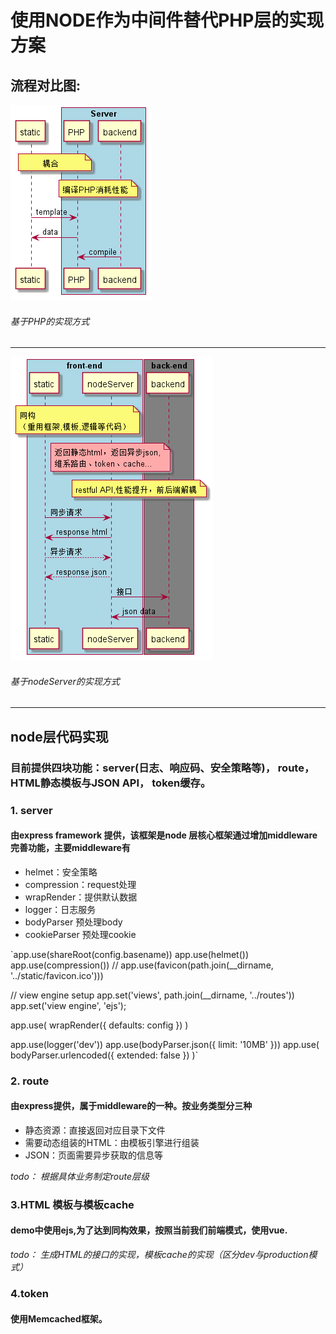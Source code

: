 # 使用NODE作为中间件替代PHP层的实现方案

## 流程对比图:

![Alt text](../image/coupling.png)
###### 基于PHP的实现方式
------------
![Alt text](../image/separation.png)
###### 基于nodeServer的实现方式
-------------
## node层代码实现
### 目前提供四块功能：server(日志、响应码、安全策略等)， route， HTML静态模板与JSON API， token缓存。

### 1. server
#### 由express framework 提供，该框架是node 层核心框架通过增加middleware完善功能，主要middleware有
* helmet：安全策略
* compression：request处理
* wrapRender：提供默认数据
* logger：日志服务
* bodyParser 预处理body
* cookieParser 预处理cookie

`app.use(shareRoot(config.basename))
 app.use(helmet())
 app.use(compression())
 // app.use(favicon(path.join(__dirname, '../static/favicon.ico')))

 // view engine setup
 app.set('views', path.join(__dirname, '../routes'))
 app.set('view engine', 'ejs');

 app.use(
 	wrapRender({
 		defaults: config
 	})
 )

 app.use(logger('dev'))
 app.use(bodyParser.json({
 	limit: '10MB'
 }))
 app.use(
 	bodyParser.urlencoded({
 		extended: false
 	})
 )`

### 2. route
#### 由express提供，属于middleware的一种。按业务类型分三种
* 静态资源：直接返回对应目录下文件
* 需要动态组装的HTML：由模板引擎进行组装
* JSON：页面需要异步获取的信息等

*todo： 根据具体业务制定route层级*

### 3.HTML 模板与模板cache
#### demo中使用ejs,为了达到同构效果，按照当前我们前端模式，使用vue.
*todo： 生成HTML的接口的实现，模板cache的实现（区分dev与production模式）*

### 4.token
#### 使用Memcached框架。